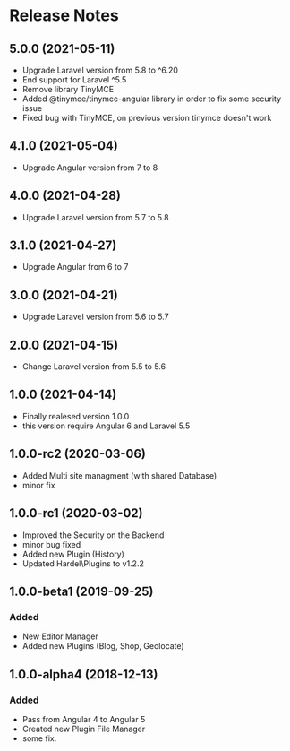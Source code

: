 # Release Notes

## 5.0.0 (2021-05-11)

- Upgrade Laravel version from 5.8 to ^6.20
- End support for Laravel ^5.5
- Remove library TinyMCE
- Added @tinymce/tinymce-angular library in order to fix some security issue
- Fixed bug with TinyMCE, on previous version tinymce doesn't work

## 4.1.0 (2021-05-04)

- Upgrade Angular version from 7 to 8

## 4.0.0 (2021-04-28)

- Upgrade Laravel version from 5.7 to 5.8

## 3.1.0 (2021-04-27)

- Upgrade Angular from 6 to 7

## 3.0.0 (2021-04-21)

- Upgrade Laravel version from 5.6 to 5.7

## 2.0.0 (2021-04-15)

- Change Laravel version from 5.5 to 5.6

## 1.0.0 (2021-04-14)

- Finally realesed version 1.0.0
- this version require Angular 6 and Laravel 5.5

## 1.0.0-rc2 (2020-03-06)

- Added Multi site managment (with shared Database)
- minor fix


## 1.0.0-rc1 (2020-03-02)

- Improved the Security on the Backend
- minor bug fixed
- Added new Plugin (History)
- Updated Hardel\Plugins to v1.2.2

## 1.0.0-beta1 (2019-09-25)

### Added

- New Editor Manager
- Added new Plugins (Blog, Shop, Geolocate)

## 1.0.0-alpha4 (2018-12-13)

### Added

- Pass from Angular 4 to Angular 5
- Created new Plugin File Manager
- some fix.
